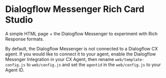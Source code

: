 # Dialogflow Messenger Rich Card Studio

A simple HTML page + the Dialogflow Messenger to experiment with Rich Response formats.

By default, the Dialogflow Messenger is not connected to a Dialogflow CX agent. If you would like to connect it to your agent, enable the Dialogflow Messnger Integration in your CX Agent, then rename `web/template-config.js` to `web/config.js` and set the `agentid` in the `web/config.js` to your Agent ID.